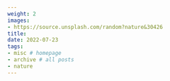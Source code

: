 ```yaml
---
weight: 2
images:
- https://source.unsplash.com/random?nature&30426
title: 
date: 2022-07-23
tags:
- misc # homepage
- archive # all posts
- nature
---
```

